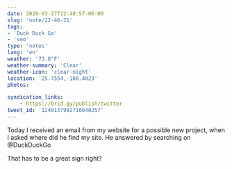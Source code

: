 ```yaml
---
date: 2020-03-17T22:48:57-06:00
slug: 'note/22-46-21'
tags:
- 'Duck Duck Go'
- 'seo'
type: 'notes'
lang: 'en'
weather: '73.8°F'
weather-summary: 'Clear'
weather-icon: 'clear-night'
location: '25.7554,-100.4023'
photos:

syndication_links:
    - https://brid.gy/publish/twitter
tweet_id: '1240137992716640257'
---
```

Today I received an email from my website for a possible new project, when I asked where did he find my site. He answered by searching on @DuckDuckGo

That has to be a great sign right?

 